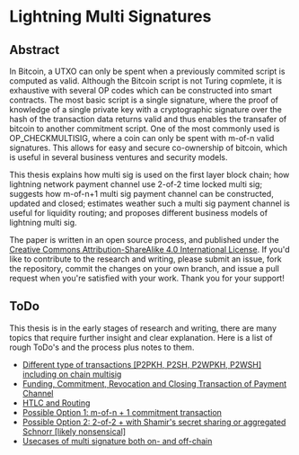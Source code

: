 # Lightning Multi Signatures

## Abstract

In Bitcoin, a UTXO can only be spent when a previously commited script is computed as valid. Although the Bitcoin script is not Turing copmlete, it is exhaustive with several OP codes which can be constructed into smart contracts. The most basic script is a single signature, where the proof of knowledge of a single private key with a cryptographic signature over the hash of the transaction data returns valid and thus enables the transafer of bitcoin to another commitment script. One of the most commonly used is OP_CHECKMULTISIG, where a coin can only be spent with m-of-n valid signatures. This allows for easy and secure co-ownership of bitcoin, which is useful in several business ventures and security models.

This thesis explains how multi sig is used on the first layer block chain; how lightning network payment channel use 2-of-2 time locked multi sig; suggests how m-of-n+1 multi sig payment channel can be constructed, updated and closed; estimates weather such a multi sig payment channel is useful for liquidity routing; and proposes different business models of lightning multi sig.

The paper is written in an open source process, and published under the [Creative Commons Attribution-ShareAlike 4.0 International License](https://creativecommons.org/licenses/by/4.0/legalcode). If you'd like to contribute to the research and writing, please submit an issue, fork the repository, commit the changes on your own branch, and issue a pull request when you're satisfied with your work. Thank you for your support!

## ToDo

This thesis is in the early stages of research and writing, there are many topics that require further insight and clear explanation. Here is a list of rough ToDo's and the process plus notes to them.

* [Different type of transactions [P2PKH, P2SH, P2WPKH, P2WSH] including on chain multisig](/Transaction.asciidoc)
* [Funding, Commitment, Revocation and Closing Transaction of Payment Channel](/PaymentChannel.asciidoc)
* [HTLC and Routing](/Routing.asciidoc)
* [Possible Option 1: m-of-n + 1 commitment transaction](/LightningMultiSigTransaction.asciidoc)
* [Possible Option 2: 2-of-2 + with Shamir's secret sharing or aggregated Schnorr [likely nonsensical]](/LightningMultiSigTransaction.asciidoc)
* [Usecases of multi signature both on- and off-chain](/UseCase.asciidoc)
